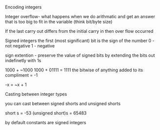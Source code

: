 Encoding integers

Integer overflow- what happens when we do arithmatic and get an answer that is too big to fit in the variable (think bit/byte size)

If the last carry out differs from the initial carry in then over flow occurred

Signed integers
the first (most significant) bit is the sign of the number 
0 - not negative 
1 - negative 

sign extention - preserve the value of signed bits by extending the bits out indefinetly with 1s

1000 + ~1000
1000 + 01111 =
1111
the bitwise of anything added to its compliment = -1

-x = ~x + 1

Casting between integer types

you can cast between signed shorts and unsigned shorts

short s = -53
(unsigned short)s = 65483

by default constants are signed integers